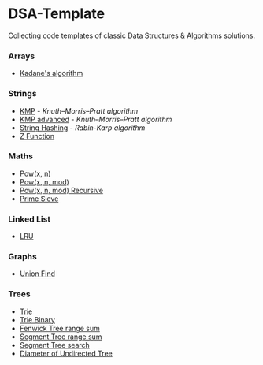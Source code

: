 # DSA-Template
Collecting code templates of classic Data Structures &amp; Algorithms solutions.

### Arrays
- [Kadane's algorithm](https://github.com/brucerry/DSA-Template/blob/main/Arrays/kadane.cc)

### Strings
- [KMP](https://github.com/brucerry/DSA-Template/blob/main/Strings/kmp.cc) - *Knuth–Morris–Pratt algorithm*
- [KMP advanced](https://github.com/brucerry/DSA-Template/blob/main/Strings/kmp_advanced.cc) - *Knuth–Morris–Pratt algorithm*
- [String Hashing](https://github.com/brucerry/DSA-Template/blob/main/Strings/string_hashing.cc) - *Rabin-Karp algorithm*
- [Z Function](https://github.com/brucerry/DSA-Template/blob/main/Strings/z_function.cc)

### Maths
- [Pow(x, n)](https://github.com/brucerry/DSA-Template/blob/main/Maths/pow_x_n.cc)
- [Pow(x, n, mod)](https://github.com/brucerry/DSA-Template/blob/main/Maths/pow_x_n_mod.cc)
- [Pow(x, n, mod) Recursive](https://github.com/brucerry/DSA-Template/blob/main/Maths/pow_x_n_mod_recursive.cc)
- [Prime Sieve](https://github.com/brucerry/DSA-Template/blob/main/Maths/prime_sieve.cc)

### Linked List
- [LRU](https://github.com/brucerry/DSA-Template/blob/main/Linked%20List/lru.cc)

### Graphs
- [Union Find](https://github.com/brucerry/DSA-Template/blob/main/Graphs/union_find.cc)

### Trees
- [Trie](https://github.com/brucerry/DSA-Template/blob/main/Trees/trie.cc)
- [Trie Binary](https://github.com/brucerry/DSA-Template/blob/main/Trees/trie_binary.cc)
- [Fenwick Tree range sum](https://github.com/brucerry/DSA-Template/blob/main/Trees/fenwick_sum.cc)
- [Segment Tree range sum](https://github.com/brucerry/DSA-Template/blob/main/Trees/segment_sum.cc)
- [Segment Tree search](https://github.com/brucerry/DSA-Template/blob/main/Trees/segment_search.cc)
- [Diameter of Undirected Tree](https://github.com/brucerry/DSA-Template/blob/main/Trees/diameter_of_undirected_tree.cc)
